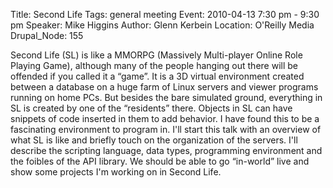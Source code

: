 Title: Second Life
Tags: general meeting
Event: 2010-04-13 7:30 pm - 9:30 pm
Speaker: Mike Higgins
Author: Glenn Kerbein
Location: O'Reilly Media
Drupal_Node: 155

Second Life (SL) is like a MMORPG (Massively Multi-player Online Role
Playing Game), although many of the people hanging out there will be
offended if you called it a “game”. It is a 3D virtual environment
created between a database on a huge farm of Linux servers and viewer
programs running on home PCs. But besides the bare simulated ground,
everything in SL is created by one of the “residents” there. Objects
in SL can have snippets of code inserted in them to add behavior. I
have found this to be a fascinating environment to program in. I'll
start this talk with an overview of what SL is like and briefly touch
on the organization of the servers. I'll describe the scripting
language, data types, programming environment and the foibles of the
API library. We should be able to go “in-world” live and show some
projects I'm working on in Second Life.
